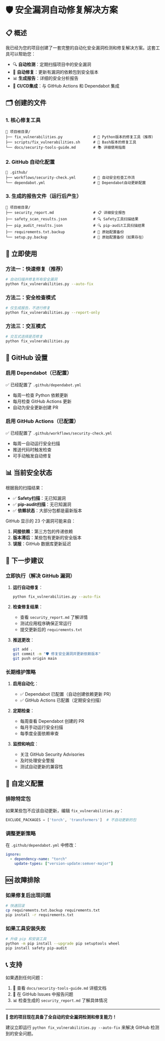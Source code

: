 # 🛡️ 安全漏洞自动修复解决方案

## 📋 概述

我已经为您的项目创建了一套完整的自动化安全漏洞检测和修复解决方案。这套工具可以帮助您：

- 🔍 **自动检测**：定期扫描项目中的安全漏洞
- 🔧 **自动修复**：更新有漏洞的依赖包到安全版本
- 📊 **生成报告**：详细的安全分析报告
- 🤖 **CI/CD集成**：与 GitHub Actions 和 Dependabot 集成

## 🗂️ 创建的文件

### 1. 核心修复工具
```
📁 项目根目录/
├── fix_vulnerabilities.py              # 🐍 Python版本的修复工具（推荐）
├── scripts/fix_vulnerabilities.sh      # 📜 Bash版本的修复工具
└── docs/security-tools-guide.md        # 📚 详细使用指南
```

### 2. GitHub 自动化配置
```
📁 .github/
├── workflows/security-check.yml        # 🔄 自动安全检查工作流
└── dependabot.yml                      # 🤖 Dependabot自动更新配置
```

### 3. 生成的报告文件（运行后产生）
```
📁 项目根目录/
├── security_report.md                  # 📋 详细安全报告
├── safety_scan_results.json            # 🔍 Safety工具扫描结果
├── pip_audit_results.json              # 🔍 pip-audit工具扫描结果
├── requirements.txt.backup             # 💾 原始配置备份
└── setup.py.backup                     # 💾 原始配置备份（如果存在）
```

## 🚀 立即使用

### 方法一：快速修复（推荐）
```bash
# 自动扫描并修复所有安全漏洞
python fix_vulnerabilities.py --auto-fix
```

### 方法二：安全检查模式
```bash  
# 仅生成报告，不进行修复
python fix_vulnerabilities.py --report-only
```

### 方法三：交互模式
```bash
# 交互式选择是否修复
python fix_vulnerabilities.py
```

## 🔧 GitHub 设置

### 启用 Dependabot（已配置）
✅ 已经配置了 `.github/dependabot.yml`
- 每周一检查 Python 依赖更新
- 每月检查 GitHub Actions 更新
- 自动为安全更新创建 PR

### 启用 GitHub Actions（已配置）
✅ 已经配置了 `.github/workflows/security-check.yml`
- 每周一自动运行安全扫描
- 推送代码时触发检查
- 可手动触发自动修复

## 📊 当前安全状态

根据我的扫描结果：
- ✅ **Safety扫描**：无已知漏洞
- ✅ **pip-audit扫描**：无已知漏洞  
- ✅ **依赖状态**：大部分包都是最新版本

GitHub 显示的 23 个漏洞可能来自：
1. **间接依赖**：第三方包的传递依赖
2. **版本滞后**：某些包有更新的安全版本
3. **误报**：GitHub 数据库更新延迟

## 🎯 下一步建议

### 立即执行（解决 GitHub 漏洞）
1. **运行自动修复**：
   ```bash
   python fix_vulnerabilities.py --auto-fix
   ```

2. **检查修复结果**：
   - 查看 `security_report.md` 了解详情
   - 测试应用程序确保正常运行
   - 提交更新后的 `requirements.txt`

3. **推送更改**：
   ```bash
   git add .
   git commit -m "🛡️ 修复安全漏洞并更新依赖版本"
   git push origin main
   ```

### 长期维护策略

1. **启用自动化**：
   - ✅ Dependabot 已配置（自动创建依赖更新 PR）
   - ✅ GitHub Actions 已配置（定期安全扫描）

2. **定期检查**：
   - 每周查看 Dependabot 创建的 PR
   - 每月手动运行安全扫描
   - 每季度全面依赖审查

3. **监控和响应**：
   - 关注 GitHub Security Advisories
   - 及时处理安全警报
   - 测试自动更新的兼容性

## 🔧 自定义配置

### 排除特定包
如果某些包不应该自动更新，编辑 `fix_vulnerabilities.py`：
```python
EXCLUDE_PACKAGES = ['torch', 'transformers']  # 不自动更新的包
```

### 调整更新策略
在 `.github/dependabot.yml` 中修改：
```yaml
ignore:
  - dependency-name: "torch"
    update-types: ["version-update:semver-major"]
```

## 🆘 故障排除

### 如果修复后出现问题
```bash
# 快速回滚
cp requirements.txt.backup requirements.txt
pip install -r requirements.txt
```

### 如果工具安装失败
```bash
# 升级 pip 和安装工具
python -m pip install --upgrade pip setuptools wheel
pip install safety pip-audit
```

## 📞 支持

如果遇到任何问题：
1. 📖 查看 `docs/security-tools-guide.md` 详细文档
2. 🐛 在 GitHub Issues 中报告问题
3. 📊 检查生成的 `security_report.md` 了解具体情况

---

**🎉 您的项目现在具备了全自动的安全漏洞检测和修复能力！**

建议立即运行 `python fix_vulnerabilities.py --auto-fix` 来解决 GitHub 检测到的安全问题。